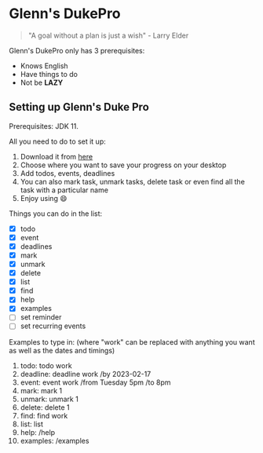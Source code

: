 # Glenn's DukePro
> "A goal without a plan is just a wish" - Larry Elder

Glenn's DukePro only has 3 prerequisites:

- Knows English
- Have things to do
- Not be **LAZY**

## Setting up Glenn's Duke Pro

Prerequisites: JDK 11.

All you need to do to set it up:

1. Download it from [here](https://github.com/GlennOngJunJie/ip/releases/tag/A-Release)
2. Choose where you want to save your progress on your desktop
3. Add todos, events, deadlines
4. You can also mark task, unmark tasks, delete task or even find all the task with a particular name
5. Enjoy using :smile:

Things you can do in the list:

- [x] todo 
- [x] event
- [x] deadlines
- [x] mark
- [x] unmark
- [x] delete
- [x] list
- [x] find
- [x] help
- [x] examples
- [ ] set reminder
- [ ] set recurring events

Examples to type in:
(where "work" can be replaced with anything you want as well as the dates and timings)

1. todo: todo work
2. deadline: deadline work /by 2023-02-17
3. event: event work /from Tuesday 5pm /to 8pm
4. mark: mark 1
5. unmark: unmark 1
6. delete: delete 1
7. find: find work
8. list: list
9. help: /help
10. examples: /examples


